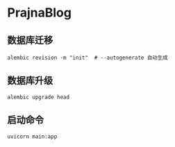 # PrajnaBlog

## 数据库迁移
```
alembic revision -m "init"  # --autogenerate 自动生成
```
## 数据库升级
```
alembic upgrade head
```

## 启动命令
```
uvicorn main:app
```
